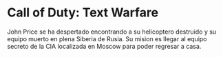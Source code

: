 # Call of Duty: Text Warfare

John Price se ha despertado encontrando a su helicoptero destruido y su equipo muerto en plena Siberia de Rusia. Su mision es llegar al equipo secreto de la CIA localizada en Moscow para poder regresar a casa. 